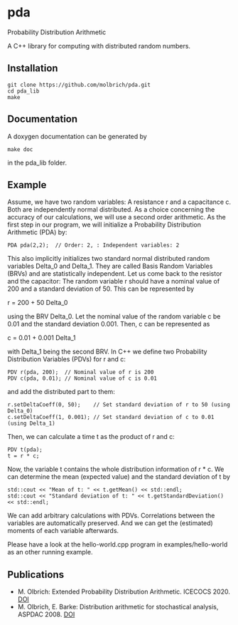 # pda
Probability Distribution Arithmetic

A C++ library for computing with distributed random numbers.

## Installation
```
git clone https://github.com/molbrich/pda.git
cd pda_lib
make
```

## Documentation
A doxygen documentation can be generated by
```
make doc
```
in the pda_lib folder.

## Example

Assume, we have two random variables: A resistance r and a capacitance c. 
Both are independently normal distributed. 
As a choice concerning the accuracy of our calculations, we will use a second order arithmetic. 
As the first step in our program, we will initialize a Probability Distribution Arithmetic (PDA) by:
```
PDA pda(2,2);  // Order: 2, : Independent variables: 2
```
This also implicitly initializes two standard normal distributed random variables Delta_0 and Delta_1.
They are called Basis Random Variables (BRVs) and are statistically independent.
Let us come back to the resistor and the capacitor:
The random variable r should have a nominal value of 200 and a standard deviation of 50. 
This can be represented by

r = 200 + 50 Delta_0

using the BRV Delta_0.
Let the nominal value of the random variable c be 0.01 and the standard deviation 0.001. 
Then, c can be represented as

c = 0.01 + 0.001 Delta_1

with Delta_1 being the second BRV.
In C++ we define two Probability Distribution Variables (PDVs) for r and c:
```
PDV r(pda, 200);  // Nominal value of r is 200
PDV c(pda, 0.01); // Nominal value of c is 0.01
```
and add the distributed part to them:
```
r.setDeltaCoeff(0, 50);    // Set standard deviation of r to 50 (using Delta_0)
c.setDeltaCoeff(1, 0.001); // Set standard deviation of c to 0.01 (using Delta_1)
```
Then, we can calculate a time t as the product of r and c:
```
PDV t(pda);
t = r * c;
```
Now, the variable t contains the whole distribution information of r * c.
We can determine the mean (expected value) and the standard deviation of t by
```
std::cout << "Mean of t: " << t.getMean() << std::endl;
std::cout << "Standard deviation of t: " << t.getStandardDeviation() << std::endl;
```
We can add arbitrary calculations with PDVs.
Correlations between the variables are automatically preserved.
And we can get the (estimated) moments of each variable afterwards.

Please have a look at the hello-world.cpp program in examples/hello-world as an other running example.

## Publications
* M. Olbrich: Extended Probability Distribution Arithmetic. ICECOCS 2020. [DOI](https://doi.org/10.1109/ICECOCS50124.2020.9314534)
* M. Olbrich, E. Barke: Distribution arithmetic for stochastical analysis, ASPDAC 2008. [DOI](https://doi.org/10.1109/ASPDAC.2008.4484009)
